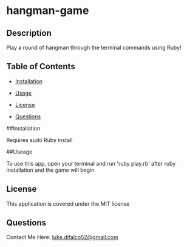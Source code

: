 # hangman-game

## Description 
  Play a round of hangman through the terminal commands using Ruby!
  
  ## Table of Contents 

- [Installation](#install) 

- [Usage](#useinfo) 

- [License](#license) 

- [Questions](#questions) 

##Installation

Requires sudo Ruby install

##Useage

To use this app, open your terminal and run 'ruby play.rb' after ruby installation and the game will begin

## License 

This application is covered under the MIT license


## Questions 

Contact Me Here: luke.difalco52@gmail.com 
